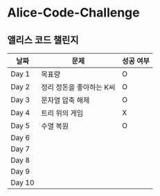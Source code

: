 # Alice-Code-Challenge
앨리스 코드 챌린지
---
| 날짜 | 문제 | 성공 여부 |
| --- | --- | --- |
| Day 1 | 목표량 | O |
| Day 2 | 정리 정돈을 좋아하는 K씨 | O |
| Day 3 | 문자열 압축 해제 | O | 
| Day 4 | 트리 위의 게임 | X | 
| Day 5 | 수열 복원 | O | 
| Day 6 |  |  | 
| Day 7 |  |  | 
| Day 8 |  |  | 
| Day 9 |  |  | 
| Day 10 |  |  | 
